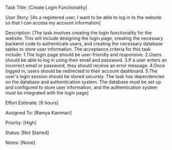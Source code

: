 Task Title: [Create Login Functionality]

User Story: [As a registered user, I want to be able to log in to the website so that I can access my account information]

Description: [The task involves creating the login functionality for the website. This will include designing the login page, creating the necessary backend code to authenticate users, and creating the necessary database tables to store user information. The acceptance criteria for this task include:
1.The login page should be user-friendly and responsive.
2.Users should be able to log in using their email and password.
3.If a user enters an incorrect email or password, they should receive an error message.
4.Once logged in, users should be redirected to their account dashboard.
5.The user's login session should be stored securely.
The task has dependencies on the database and authentication system. The database must be set up and configured to store user information, and the authentication system must be integrated with the login page]

Effort Estimate: [6 hours]

Assigned To: [Ramya Kammari]

Priority: [High]

Status: [Not Started]

Notes: [None]